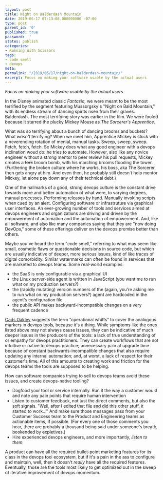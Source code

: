```yaml
---
layout: post
title: Night on Balderdash Mountain
date: 2019-06-17 07:13:08.000000000 -07:00
type: post
parent_id: '0'
published: true
password: ''
status: publish
categories:
- Running With Scissors
tags:
- code smell
- devops
meta:
permalink: "/2019/06/17/night-on-balderdash-mountain/"
excerpt: Focus on making your software usable by the actual users
---
```


_Focus on making your software usable by the actual users_

In the Disney animated classic _Fantasia,_ we were meant to be the most terrified by the segment featuring Mussorgsky's "Night on Bald Mountain," with its endless stream of dancing spirits risen from their graves. Balderdash. The most terrifying story was earlier in the film. We were fooled because it starred the plucky Mickey Mouse as _The Sorcerer's Apprentice_.

What was so terrifying about a bunch of dancing brooms and buckets? What _wasn't_ terrifying? When we meet him, Apprentice Mickey is stuck with a neverending rotation of menial, manual tasks. Sweep, sweep, sweep. Fetch, fetch, fetch. So Mickey does what any good engineer with a devops inclination woud do: he tries to automate. However, also like any novice engineer without a strong mentor to peer review his pull requests, Mickey creates a ~~fork~~ broom bomb, with his marching brooms flooding the tower. (Furthering the broken culture where he works, his boss, aka The Sorcerer, then gets angry at him. And even then, he probably still doesn't help mentor Mickey, let alone pay down any of their technical debt.)

One of the hallmarks of a good, strong devops culture is the constant drive towards more and better automation of what were, to varying degrees, manual processes. Performing releases by hand. Manually invoking scripts when cued by an alert. Configuring software or infrastruture via graphical user interfaces. An ever-growing number of tools and services aimed at devops engineers and organizations are driving and driven by the empowerment of automation and the automation of empowerment. And, like all software, and also like many companies saying that they are "now doing DevOps," some of these offerings deliver on the devops promise better than others.

Maybe you've heard the term "code smell," referring to what may seem like small, cosmetic flaws or questionable decisions in source code, but which are usually indicative of deeper, more serious issues, kind of like traces of digital comorbidity. Similar watermarks can often be found in services that are marketed to devops teams. Some real-world examples:

* the SaaS is only configurable via a graphical UI
* the Linux server-side agent is written in JavaScript (you want me to run what on my production servers?)
* the (rapidly mutating) version numbers of the (again, you're asking me to run what on my production servers?) agent are hardcoded in the agent's configuration file
* the public API makes backward-incompatible changes on a very frequent cadence

[Cads Oakley](http://blog.pteralix.com/) suggests the term "operational whiffs" to cover the analogous markers in devops tools, because it's a thing. While symptoms like the ones listed above may not always cause issues, they can be indicative of much deeper issues in the producers of the tools: a lack of true understanding of or empathy for devops practitioners. They can create workflows that are not intuitive or native to devops practice; unnecessary pain at upgrade time because of constant backwards-incompatible changes that also require updating any internal automation; and, at worst, a lack of respect for their customer's time. All of this amounts to creating work and friction for the devops teams the tools are supposed to be helping.

How can software companies trying to sell to devops teams avoid these issues, and create devops-native tooling?

* Dogfood your tool or service internally. Run it the way a customer would and note any pain points that require human intervention
* Listen to customer feedback, not just the direct comments, but also the soft signals. "Well, after I edited that file and did this other stuff, it started to work..." And make sure those messages pass from your Customer Success team to the Product and Engineering teams as actionable items, if possible. (For every one of those comments you hear, there are probably a thousand being said under someone's breath, bookended by expletives.)
* Hire experienced devops engineers, and more importantly, _listen to them_

A product can have all the required bullet-point marketing features for its class in the devops tool ecosystem, but if it's a pain in the ass to configure and maintain, well, then it doesn't _really_ have all the required features. Eventually, those are the tools most likely to get optimized out in the sweep of iterative improvement of devops momentum.

